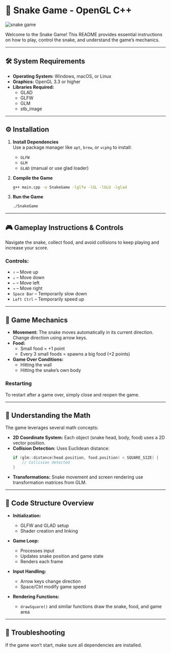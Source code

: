 # 🐍 Snake Game - OpenGL C++
![snake game](https://github.com/user-attachments/assets/6fabcaa1-533b-43b2-99e1-0fda1dc75781)

Welcome to the Snake Game! This README provides essential instructions on how to play, control the snake, and understand the game’s mechanics.

---

## 🛠️ System Requirements
- **Operating System:** Windows, macOS, or Linux  
- **Graphics:** OpenGL 3.3 or higher  
- **Libraries Required:**
  - GLAD  
  - GLFW  
  - GLM  
  - stb_image

---

## ⚙️ Installation

1. **Install Dependencies**  
   Use a package manager like `apt`, `brew`, or `vcpkg` to install:
   - `GLFW`
   - `GLM`
   - `GLAD` (manual or use glad loader)

2. **Compile the Game**
   ```bash
   g++ main.cpp -o SnakeGame -lglfw -lGL -lGLU -lglad
   ```

3. **Run the Game**
   ```bash
   ./SnakeGame
   ```

---

## 🎮 Gameplay Instructions & Controls

Navigate the snake, collect food, and avoid collisions to keep playing and increase your score.

### Controls:
- `↑` – Move up  
- `↓` – Move down  
- `←` – Move left  
- `→` – Move right  
- `Space Bar` – Temporarily slow down  
- `Left Ctrl` – Temporarily speed up  

---

## 📐 Game Mechanics

- **Movement:** The snake moves automatically in its current direction. Change direction using arrow keys.
- **Food:**
  - Small food = +1 point
  - Every 3 small foods = spawns a big food (+2 points)
- **Game Over Conditions:**
  - Hitting the wall
  - Hitting the snake’s own body

### Restarting
To restart after a game over, simply close and reopen the game.

---

## 🧠 Understanding the Math

The game leverages several math concepts:

- **2D Coordinate System:** Each object (snake head, body, food) uses a 2D vector position.
- **Collision Detection:** Uses Euclidean distance:
  ```cpp
  if (glm::distance(head.position, food.position) < SQUARE_SIZE) {
      // Collision detected
  }
  ```
- **Transformations:** Snake movement and screen rendering use transformation matrices from GLM.

---

## 🧱 Code Structure Overview

- **Initialization:**
  - GLFW and GLAD setup
  - Shader creation and linking

- **Game Loop:**
  - Processes input  
  - Updates snake position and game state  
  - Renders each frame

- **Input Handling:**
  - Arrow keys change direction
  - Space/Ctrl modify game speed

- **Rendering Functions:**
  - `drawSquare()` and similar functions draw the snake, food, and game area

---

## 🧰 Troubleshooting
If the game won’t start, make sure all dependencies are installed.

